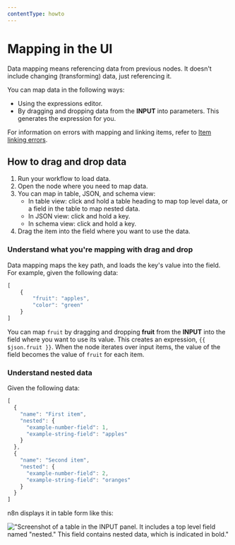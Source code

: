 ```yaml
---
contentType: howto
---
```


# Mapping in the UI

Data mapping means referencing data from previous nodes. It doesn't include changing (transforming) data, just referencing it.

You can map data in the following ways:

* Using the expressions editor.
* By dragging and dropping data from the **INPUT** into parameters. This generates the expression for you.

For information on errors with mapping and linking items, refer to [Item linking errors](/data/data-mapping/data-item-linking/item-linking-errors/).

## How to drag and drop data

1. Run your workflow to load data.
2. Open the node where you need to map data.
3. You can map in table, JSON, and schema view:
	* In table view: click and hold a table heading to map top level data, or a field in the table to map nested data.
	* In JSON view: click and hold a key. 
	* In schema view: click and hold a key.
4. Drag the item into the field where you want to use the data.

### Understand what you're mapping with drag and drop

Data mapping maps the key path, and loads the key's value into the field. For example, given the following data:

```js
[
	{
		"fruit": "apples",
		"color": "green"
	}
]
```

You can map `fruit` by dragging and dropping **fruit** from the **INPUT** into the field where you want to use its value. This creates an expression, `{{ $json.fruit }}`. When the node iterates over input items, the value of the field becomes the value of `fruit` for each item.

### Understand nested data

Given the following data:

```js
[
  {
    "name": "First item",
    "nested": {
      "example-number-field": 1,
      "example-string-field": "apples"
    }
  },
  {
    "name": "Second item",
    "nested": {
      "example-number-field": 2,
      "example-string-field": "oranges"
    }
  }
]
```

n8n displays it in table form like this:

!["Screenshot of a table in the INPUT panel. It includes a top level field named "nested." This field contains nested data, which is indicated in bold."](/_images/data/data-mapping/nested-data.png)

